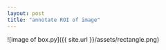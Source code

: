 ```yaml
---
layout: post
title: "annotate ROI of image"
---
```


![image of box.py]({{ site.url }}/assets/rectangle.png)